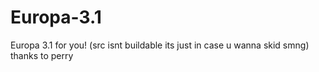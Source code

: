 # Europa-3.1
Europa 3.1 for you! (src isnt buildable its just in case u wanna skid smng) thanks to perry
